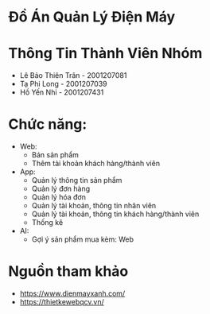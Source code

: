 # Đồ Án Quản Lý Điện Máy
# Thông Tin Thành Viên Nhóm
- Lê Bảo Thiên Trân - 2001207081
- Tạ Phi Long - 2001207039
- Hồ Yến Nhi - 2001207431
# Chức năng: 
- Web:
  - Bán sản phẩm
  - Thêm tài khoản khách hàng/thành viên
- App:
  - Quản lý thông tin sản phẩm
  - Quản lý đơn hàng
  - Quản lý hóa đơn
  - Quản lý tài khoản, thông tin nhân viên
  - Quản lý tài khoản, thông tin khách hàng/thành viên
  - Thống kê
- AI:
  - Gợi ý sản phẩm mua kèm: Web
# Nguồn tham khảo
- https://www.dienmayxanh.com/
- https://thietkewebqcv.vn/
